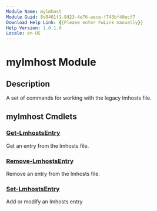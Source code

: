 ```yaml
---
Module Name: mylmhost
Module Guid: 8d9401f1-8423-4e76-aece-f743bf40ecf7
Download Help Link: {{Please enter FwLink manually}}
Help Version: 1.0.1.0
Locale: en-US
---
```


# mylmhost Module
## Description
A set of commands for working with the legacy lmhosts file.

## mylmhost Cmdlets
### [Get-LmhostsEntry](Get-LmhostsEntry.md)
Get an entry from the lmhosts file.

### [Remove-LmhostsEntry](Remove-LmhostsEntry.md)
Remove an entry from the lmhosts file.

### [Set-LmhostsEntry](Set-LmhostsEntry.md)
Add or modify an lmhosts entry

